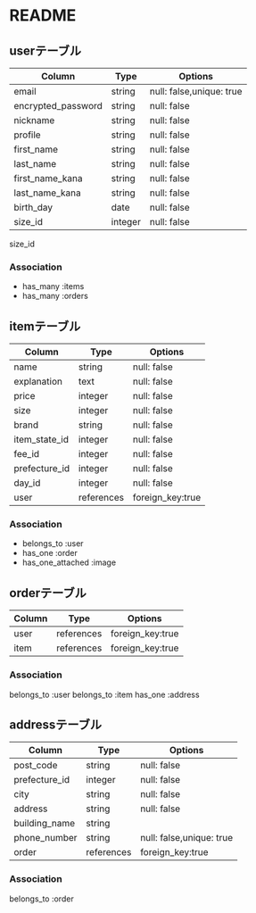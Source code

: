 # README

## userテーブル

| Column              | Type    | Options                  |
| ----------------    | ------  | ------------------------ |
| email               | string  | null: false,unique: true |
| encrypted_password  | string  | null: false              |
| nickname            | string  | null: false              |
| profile             | string  | null: false              |
| first_name          | string  | null: false              |
| last_name           | string  | null: false              |
| first_name_kana     | string  | null: false              |
| last_name_kana      | string  | null: false              |
| birth_day           | date    | null: false              |
| size_id             | integer | null: false              |

size_id
### Association
- has_many :items
- has_many :orders

## itemテーブル

| Column           | Type       | Options           |
| -----------------| ---------- | ----------------- |
| name             | string     | null: false       |
| explanation      | text       | null: false       |
| price            | integer    | null: false       |
| size             | integer    | null: false      |
| brand            | string    | null: false       |
| item_state_id    | integer    | null: false       |
| fee_id           | integer    | null: false       |
| prefecture_id    | integer    | null: false       |
| day_id           | integer    | null: false       |
| user             | references | foreign_key:true  |

### Association

- belongs_to :user
- has_one :order
- has_one_attached :image

## orderテーブル

| Column           | Type       | Options           |
| -----------------| ---------- | ----------------- |
| user             | references | foreign_key:true  |
| item             | references | foreign_key:true  |


### Association

belongs_to :user
belongs_to :item
has_one :address

## addressテーブル

| Column           | Type       | Options                       |
| -----------------| ---------- | ----------------------------- |
| post_code        | string     | null: false                   |
| prefecture_id    | integer    | null: false                   |
| city             | string     | null: false                   |
| address          | string     | null: false                   |
| building_name    | string     |                               |
| phone_number     | string     | null: false,unique: true      |
| order            | references | foreign_key:true              |


### Association

belongs_to :order

